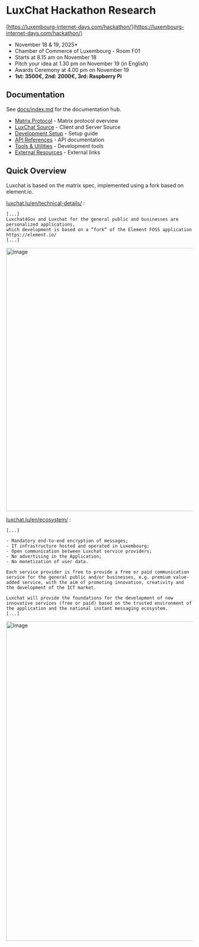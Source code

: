 # LuxChat Hackathon Research

[https://luxembourg-internet-days.com/hackathon/](https://luxembourg-internet-days.com/hackathon/)
- November 18 & 19, 2025*
- Chamber of Commerce of Luxembourg - Room F01
- Starts at 8.15 am on November 18
- Pitch your idea at 1.30 pm on November 19 (in English)
- Awards Ceremony at 4.00 pm on November 19
- **1st: 3500€, 2nd: 2000€, 3rd: Raspberry Pi**

 
## Documentation

See [docs/index.md](./docs/index.md) for the documentation hub.

- [Matrix Protocol](./docs/matrix-protocol.md) - Matrix protocol overview
- [LuxChat Source](./docs/luxchat-source.md) - Client and Server Source
- [Development Setup](./docs/development-setup.md) - Setup guide
- [API References](./docs/api-references.md) - API documentation
- [Tools & Utilities](./docs/tools-and-utilities.md) - Development tools
- [External Resources](./docs/resources/external-links.md) - External links


## Quick Overview

Luxchat is based on the matrix spec, implemented using a fork based on element.io.

[luxchat.lu/en/technical-details/](https://www.luxchat.lu/en/technical-details/) :
```
[...]
Luxchat4Gov and Luxchat for the general public and businesses are personalized applications,
which development is based on a “fork” of the Element FOSS application https://element.io/
[...]
```
<img width="1024" height="709" alt="image" src="https://github.com/user-attachments/assets/01b063d2-a0bd-4872-bfd5-58b9538aee67" />

[luxchat.lu/en/ecosystem/](https://www.luxchat.lu/en/ecosystem/) :
```
[...]

- Mandatory end-to-end encryption of messages;
- IT infrastructure hosted and operated in Luxembourg;
- Open communication between Luxchat service providers;
- No advertising in the Application;
- No monetization of user data.

Each service provider is free to provide a free or paid communication service for the general public and/or businesses, e.g. premium value-added service, with the aim of promoting innovation, creativity and the development of the ICT market.

Luxchat will provide the foundations for the development of new innovative services (free or paid) based on the trusted environment of the application and the national instant messaging ecosystem.
[...]
```
<img width="1920" height="860" alt="image" src="https://github.com/user-attachments/assets/a390bba0-22d7-4107-a301-f43b68acc91e" />




